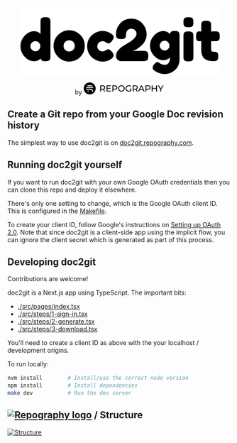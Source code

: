 <p align="center">
<a href="https://doc2git.repography.com"><img alt="doc2git" src="./public/doc2git.png"></a>
</p>
<p align="center">
by <a href="https://repography.com"><img alt="Repography" src="./public/logo-wordmark.png"></a>
</p>

## Create a Git repo from your Google Doc revision history

The simplest way to use doc2git is on [doc2git.repography.com](https://doc2git.repography.com).

## Running doc2git yourself

If you want to run doc2git with your own Google OAuth credentials then you can clone this repo and deploy it elsewhere.

There's only one setting to change, which is the Google OAuth client ID. This is configured in the [Makefile](./Makefile).

To create your client ID, follow Google's instructions on [Setting up OAuth 2.0](https://support.google.com/cloud/answer/6158849?hl=en). Note that since doc2git is a client-side app using the implicit flow, you can ignore the client secret which is generated as part of this process.

## Developing doc2git

Contributions are welcome!

doc2git is a Next.js app using TypeScript. The important bits:

* [./src/pages/index.tsx](src/pages/index.tsx)
* [./src/steps/1-sign-in.tsx](./src/steps/1-sign-in.tsx)
* [./src/steps/2-generate.tsx](./src/steps/2-generate.tsx)
* [./src/steps/3-download.tsx](./src/steps/3-download.tsx)

You'll need to create a client ID as above with the your localhost / development origins.

To run locally:

```sh
nvm install        # Install/use the correct node version
npm install        # Install dependencies
make dev           # Run the dev server
```

## [![Repography logo](https://images.repography.com/logo.svg)](https://repography.com) / Structure
[![Structure](https://images.repography.com/19895906/repography/doc2git/structure/xBNF0JYFSocuw7mZEnaxR6xS8uB9O4rph_eKzBjJmeA/RFVf-POUoL_xflQt-fBmjxFiuOwINvA1D7IWlN-NGHE_table.svg)](https://github.com/repography/doc2git)
